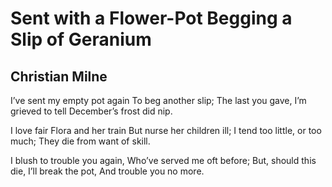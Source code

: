 # Sent with a Flower-Pot Begging a Slip of Geranium
## Christian Milne
I’ve sent my empty pot again
To beg another slip;
The last you gave, I’m grieved to tell
December’s frost did nip.

I love fair Flora and her train
But nurse her children ill;
I tend too little, or too much;
They die from want of skill.

I blush to trouble you again,
Who’ve served me oft before;
But, should this die, I’ll break the pot,
And trouble you no more.